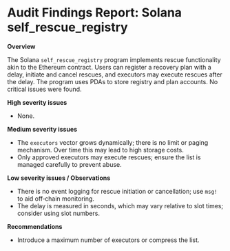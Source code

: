# Audit Findings Report: Solana self_rescue_registry

**Overview**

The Solana `self_rescue_registry` program implements rescue functionality akin to the Ethereum contract.  Users can register a recovery plan with a delay, initiate and cancel rescues, and executors may execute rescues after the delay.  The program uses PDAs to store registry and plan accounts.  No critical issues were found.

**High severity issues**

- None.

**Medium severity issues**

- The `executors` vector grows dynamically; there is no limit or paging mechanism.  Over time this may lead to high storage costs.
- Only approved executors may execute rescues; ensure the list is managed carefully to prevent abuse.

**Low severity issues / Observations**

- There is no event logging for rescue initiation or cancellation; use `msg!` to aid off‑chain monitoring.
- The delay is measured in seconds, which may vary relative to slot times; consider using slot numbers.

**Recommendations**

- Introduce a maximum number of executors or compress the list.